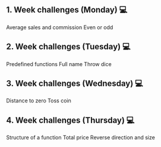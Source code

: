 ## 1. Week challenges (Monday) 💻
Average sales and commission
Even or odd
## 2. Week challenges (Tuesday) 💻
Predefined functions
Full name
Throw dice
## 3. Week challenges (Wednesday) 💻
Distance to zero
Toss coin
## 4. Week challenges (Thursday) 💻
Structure of a function
Total price
Reverse direction and size
